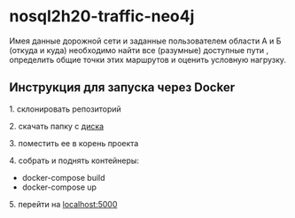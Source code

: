 # nosql2h20-traffic-neo4j

Имея данные дорожной сети и заданные пользователем области А и Б (откуда и куда) необходимо найти все (разумные) доступные пути , определить общие точки этих маршрутов и оценить условную нагрузку.

<p>
  <h2>Инструкция для запуска через Docker</h2>
  <p>1. склонировать репозиторий</p>
  <p>2. скачать папку с <a href="https://yadi.sk/d/6OAiV0jBxgjD-Q?w=1">диска</a></p>
  <p>3. поместить ее в корень проекта</p>
  <p>4. собрать и поднять контейнеры:</p>
  <ul>
    <li>docker-compose build</li>  
    <li>docker-compose up</li>
  </ul>
  <p>5. перейти на <a href="localhost:5000">localhost:5000</a></p>
</p>
